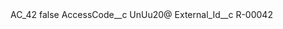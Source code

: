 <?xml version="1.0" encoding="UTF-8"?>
<CustomMetadata xmlns="http://soap.sforce.com/2006/04/metadata" xmlns:xsi="http://www.w3.org/2001/XMLSchema-instance" xmlns:xsd="http://www.w3.org/2001/XMLSchema">
    <label>AC_42</label>
    <protected>false</protected>
    <values>
        <field>AccessCode__c</field>
        <value xsi:type="xsd:string">UnUu20@</value>
    </values>
    <values>
        <field>External_Id__c</field>
        <value xsi:type="xsd:string">R-00042</value>
    </values>
</CustomMetadata>

